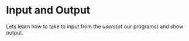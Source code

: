 # Input and Output

Lets learn how to take to input from the _users_(of our programs) and show output.